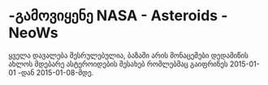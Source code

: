 # -გამოვიყენე NASA - Asteroids - NeoWs
ყველა დავალება შესრულებულია, ბაზაში არის მონაცემები დედამიწის ახლოს მდებარე ასტეროიდების შესახებ რომლებმაც გაიფრინეს 2015-01-01 -დან 2015-01-08-მდე.
